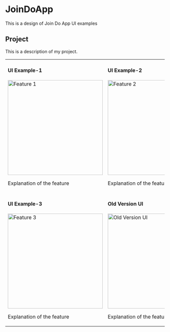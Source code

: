 # JoinDoApp

This is a design of Join Do App UI examples

## Project

This is a description of my project.

<table>
  <tr>
    <td>
      <h4>UI Example-1</h4>
      <img src="https://github.com/user-attachments/assets/fa2bde6d-9de9-4067-8efd-eacb42758a27" alt="Feature 1" width="300"/>
      <p>Explanation of the feature</p>
    </td>
    <td>
      <h4>UI Example-2</h4>
      <img src="https://github.com/user-attachments/assets/fb4e89e5-7ea7-4306-acdc-371863bdc1e8" alt="Feature 2" width="300"/>
      <p>Explanation of the feature</p>
    </td>
  </tr>
  <tr>
    <td>
      <h4>UI Example-3</h4>
      <img src="https://github.com/user-attachments/assets/aa603860-242d-45d1-b63f-d8c5da2af697" alt="Feature 3" width="300"/>
      <p>Explanation of the feature</p>
    </td>
    <td>
      <h4>Old Version UI</h4>
      <img src="https://github.com/user-attachments/assets/5c8c9407-c7b9-4d8f-a147-7a6123fdce3b" alt="Old Version UI" width="300"/>
      <p>Explanation of the feature</p>
    </td>
  </tr>
</table>
